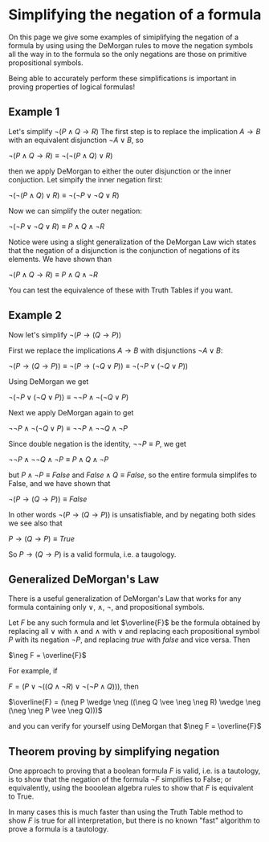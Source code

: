 # Simplifying the negation of a formula

On this page we give some examples of simiplifying the negation of a formula
by using using the DeMorgan rules to move the negation symbols all the way in to the formula
so the only negations are those on primitive propositional symbols.

Being able to accurately perform these simplifications is important in proving properties of logical formulas!

## Example 1
Let's simplify $\neg(P\wedge Q \rightarrow R)$
The first step is to replace the implication $A\rightarrow B$ with an equivalent disjunction $\neg A \vee B$, so

$\neg(P\wedge Q \rightarrow R) \equiv \neg(\neg(P\wedge Q) \vee R)$

then we apply DeMorgan to either the outer disjunction or the inner conjuction. Let simpify the inner negation first:

$\neg(\neg(P\wedge Q) \vee R) \equiv \neg ( \neg P \vee \neg Q \vee R)$

Now we can simplify the outer negation:

$\neg ( \neg P \vee \neg Q \vee R) \equiv P \wedge Q \wedge \neg R$

Notice were using a slight generalization of the DeMorgan Law wich states that the negation of a disjunction 
is the conjunction of negations of its elements. We have shown than

$\neg(P\wedge Q \rightarrow R) \equiv  P \wedge Q \wedge \neg R$

You can test the equivalence of these with Truth Tables if you want.

## Example 2
Now let's simplify $\neg (P \rightarrow (Q \rightarrow P))$

First we replace the implications $A\rightarrow B$ with disjunctions $\neg A \vee B$:

$\neg (P \rightarrow (Q \rightarrow P)) \equiv \neg (P \rightarrow (\neg Q \vee P)) \equiv \neg (\neg P \vee (\neg Q \vee P))$

Using DeMorgan we get

$\neg (\neg P \vee (\neg Q \vee P)) \equiv \neg\neg P \wedge \neg(\neg Q \vee P)$

Next we apply DeMorgan again to get 

$\neg\neg P \wedge \neg(\neg Q \vee P) \equiv \neg\neg P \wedge \neg\neg Q \wedge \neg P$

Since double negation is the identity, $\neg\neg P\equiv P$, we get 

$\neg\neg P \wedge \neg\neg Q \wedge \neg P \equiv P \wedge Q \wedge \neg P$

but $P \wedge \neg P \equiv False$ and $False \wedge Q \equiv False$, so the entire formula
simplifes to False, and we have shown that

$\neg (P \rightarrow (Q \rightarrow P)) \equiv False$

In other words $\neg (P \rightarrow (Q \rightarrow P))$ is unsatisfiable, 
and by negating both sides we see also that

$P \rightarrow (Q \rightarrow P) \equiv True$

So $P\rightarrow (Q \rightarrow P)$ is a valid formula, i.e. a taugology.

## Generalized DeMorgan's Law
There is a useful generalization of DeMorgan's Law that works for any formula containing only $\vee$, $\wedge$, $\neg$, and propositional symbols.

Let $F$ be any such formula and let $\overline{F}$ be the formula obtained by replacing all $\vee$ with $\wedge$ and $\wedge$ with $\vee$ and replacing each propositional symbol $P$ with its negation $\neg P$, and replacing $true$ with $false$ and vice versa. Then

$\neg F = \overline{F}$

For example, if 

$F = (P \vee \neg ((Q \wedge \neg R) \vee \neg (\neg P \wedge Q)))$, then

$\overline{F} = (\neg P \wedge \neg ((\neg Q \vee \neg \neg R) \wedge \neg (\neg \neg P \vee \neg Q)))$

and you can verify for yourself using DeMorgan that $\neg F = \overline{F}$

## Theorem proving by simplifying negation
One approach to proving that a boolean formula $F$ is valid, i.e. is a tautology, is to show that the
negation of the formula $\neg F$ simplifies to False; or equivalently, using the booolean algebra rules
to show that $F$ is equivalent to True.

In many cases this is much faster than using the Truth Table method to show $F$ is true for all interpretation, but there is no known "fast" algorithm to prove a formula is a tautology.


